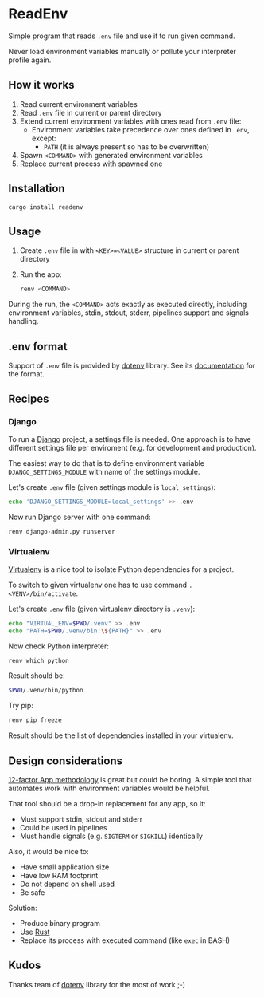 # ReadEnv

Simple program that reads `.env` file and use it to run given command.

Never load environment variables manually or pollute your interpreter profile again. 

## How it works

1. Read current environment variables
2. Read `.env` file in current or parent directory
3. Extend current environment variables with ones read from `.env` file:
   * Environment variables take precedence over ones defined in `.env`, except:
     * `PATH` (it is always present so has to be overwritten)
4. Spawn `<COMMAND>` with generated environment variables
5. Replace current process with spawned one

## Installation

```
cargo install readenv
```

## Usage

1. Create `.env` file in with `<KEY>=<VALUE>` structure in current or parent directory
2. Run the app:

   ```bash
   renv <COMMAND>
   ```
During the run, the `<COMMAND>` acts exactly as executed directly, including environment variables, stdin, stdout, stderr, pipelines support and signals handling.

## .env format

Support of `.env` file is provided by [dotenv](https://github.com/dotenv-rs/dotenv) library. See its [documentation](https://crates.io/crates/dotenv) for the format.

## Recipes

### Django

To run a [Django](https://www.djangoproject.com/) project, a settings file is needed. One approach is to have
different settings file per enviroment (e.g. for development and production).

The easiest way to do that is to define environment variable `DJANGO_SETTINGS_MODULE` with name of the settings module.

Let's create `.env` file (given settings module is `local_settings`):

```bash
echo 'DJANGO_SETTINGS_MODULE=local_settings' >> .env
```

Now run Django server with one command:

```bash
renv django-admin.py runserver
```

### Virtualenv

[Virtualenv](https://virtualenv.pypa.io/en/latest/) is a nice tool to isolate Python dependencies for a project.

To switch to given virtualenv one has to use command `. <VENV>/bin/activate`.

Let's create `.env` file (given virtualenv directory is `.venv`):

```bash
echo "VIRTUAL_ENV=$PWD/.venv" >> .env
echo "PATH=$PWD/.venv/bin:\${PATH}" >> .env
```

Now check Python interpreter:

```bash
renv which python
```

Result should be:

```bash
$PWD/.venv/bin/python
```

Try pip:

```bash
renv pip freeze
```

Result should be the list of dependencies installed in your virtualenv.

## Design considerations

[12-factor App methodology](https://en.wikipedia.org/wiki/Twelve-Factor_App_methodology) is great but could be boring.
A simple tool that automates work with environment variables would be helpful.

That tool should be a drop-in replacement for any app, so it:

* Must support stdin, stdout and stderr
* Could be used in pipelines
* Must handle signals (e.g. `SIGTERM` or `SIGKILL`) identically

Also, it would be nice to:

* Have small application size
* Have low RAM footprint
* Do not depend on shell used
* Be safe

Solution:

* Produce binary program
* Use [Rust](https://www.rust-lang.org/)
* Replace its process with executed command (like `exec` in BASH)

## Kudos

Thanks team of [dotenv](https://github.com/dotenv-rs/dotenv) library for the most of work ;-)
